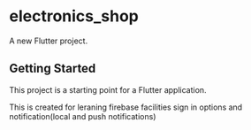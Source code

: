 # electronics_shop

A new Flutter project.

## Getting Started

This project is a starting point for a Flutter application.

This is created for leraning firebase facilities sign in options and notification(local and push notifications)
